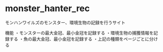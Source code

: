 # monster_hanter_rec

モンハンワイルズのモンスター、環境生物の記録を行うサイト

機能
・モンスターの最大金冠、最小金冠を記録する
・環境生物の捕獲情報を記録する
・魚の最大金冠、最小金冠を記録する
・上記の種類をページごとに分ける

